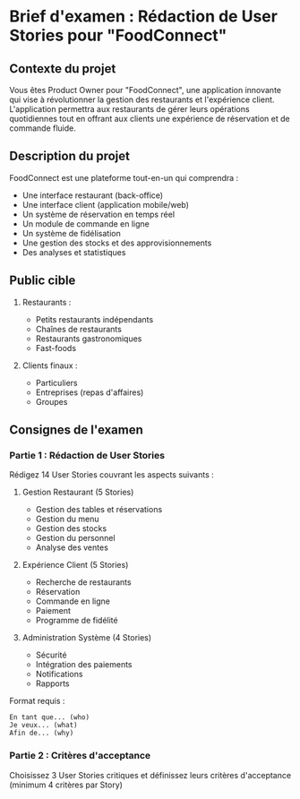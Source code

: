 # Brief d'examen : Rédaction de User Stories pour "FoodConnect"

## Contexte du projet
Vous êtes Product Owner pour "FoodConnect", une application innovante qui vise à révolutionner la gestion des restaurants et l'expérience client. L'application permettra aux restaurants de gérer leurs opérations quotidiennes tout en offrant aux clients une expérience de réservation et de commande fluide.

## Description du projet
FoodConnect est une plateforme tout-en-un qui comprendra :
- Une interface restaurant (back-office)
- Une interface client (application mobile/web)
- Un système de réservation en temps réel
- Un module de commande en ligne
- Un système de fidélisation
- Une gestion des stocks et des approvisionnements
- Des analyses et statistiques

## Public cible
1. Restaurants :
   - Petits restaurants indépendants
   - Chaînes de restaurants
   - Restaurants gastronomiques
   - Fast-foods

2. Clients finaux :
   - Particuliers
   - Entreprises (repas d'affaires)
   - Groupes

## Consignes de l'examen

### Partie 1 : Rédaction de User Stories
Rédigez 14 User Stories couvrant les aspects suivants :

1. Gestion Restaurant (5 Stories)
   - Gestion des tables et réservations
   - Gestion du menu
   - Gestion des stocks
   - Gestion du personnel
   - Analyse des ventes

2. Expérience Client (5 Stories)
   - Recherche de restaurants
   - Réservation
   - Commande en ligne
   - Paiement
   - Programme de fidélité

3. Administration Système (4 Stories)
   - Sécurité
   - Intégration des paiements
   - Notifications
   - Rapports

Format requis :
```
En tant que... (who)
Je veux... (what)
Afin de... (why)
```

### Partie 2 : Critères d'acceptance
Choisissez 3 User Stories critiques et définissez leurs critères d'acceptance (minimum 4 critères par Story)
